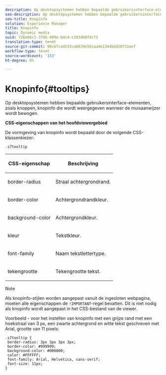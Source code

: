 ```yaml
---
description: Op desktopsystemen hebben bepaalde gebruikersinterface-elementen, zoals knoppen, knopinfo die wordt weergegeven wanneer de muisaanwijzer wordt bewogen.
seo-description: Op desktopsystemen hebben bepaalde gebruikersinterface-elementen, zoals knoppen, knopinfo die wordt weergegeven wanneer de muisaanwijzer wordt bewogen.
seo-title: Knopinfo
solution: Experience Manager
title: Knopinfo
topic: Dynamic media
uuid: 726eb6c1-378b-499e-b4c4-c293db8fdc71
translation-type: tm+mt
source-git-commit: 90cbfca4533ca6639e561aa4e1344bdd20731eef
workflow-type: tm+mt
source-wordcount: '153'
ht-degree: 0%

---
```



# Knopinfo{#tooltips}

Op desktopsystemen hebben bepaalde gebruikersinterface-elementen, zoals knoppen, knopinfo die wordt weergegeven wanneer de muisaanwijzer wordt bewogen.

<!--<a id="section_061E550C1C1D4DB2BD663A898895B38C"></a>-->

**CSS-eigenschappen van het hoofdviewergebied**

De vormgeving van knopinfo wordt bepaald door de volgende CSS-klassenkiezer:

```
.s7tooltip
```

<table id="table_94EE3F5BBE4547C0B4943471CEE7EDE4"> 
 <thead> 
  <tr> 
   <th colname="col1" class="entry"> <p> CSS-eigenschap </p> </th> 
   <th colname="col2" class="entry"> <p>Beschrijving </p> </th> 
  </tr> 
 </thead>
 <tbody> 
  <tr> 
   <td colname="col1"> <p> <span class="codeph"> border-radius  </span> </p> </td> 
   <td colname="col2"> <p> Straal achtergrondrand. </p> </td> 
  </tr> 
  <tr> 
   <td colname="col1"> <p> <span class="codeph"> border-color  </span> </p> </td> 
   <td colname="col2"> <p> Achtergrondrandkleur. </p> </td> 
  </tr> 
  <tr> 
   <td colname="col1"> <p> <span class="codeph"> background-color  </span> </p> </td> 
   <td colname="col2"> <p> Achtergrondkleur. </p> </td> 
  </tr> 
  <tr> 
   <td colname="col1"> <p> <span class="codeph"> kleur  </span> </p> </td> 
   <td colname="col2"> <p>Tekstkleur. </p> </td> 
  </tr> 
  <tr> 
   <td colname="col1"> <p> <span class="codeph"> font-family  </span> </p> </td> 
   <td colname="col2"> <p>Naam tekstlettertype. </p> </td> 
  </tr> 
  <tr> 
   <td colname="col1"> <p> <span class="codeph"> tekengrootte  </span> </p> </td> 
   <td colname="col2"> <p>Tekengrootte tekst. </p> </td> 
  </tr> 
 </tbody> 
</table>

>[!NOTE]
>
>Als knopinfo-stijlen worden aangepast vanuit de ingesloten webpagina, moeten alle eigenschappen de `!IMPORTANT`-regel bevatten. Dit is niet nodig als knopinfo wordt aangepast in het CSS-bestand van de viewer.

Voorbeeld - voor het instellen van knopinfo met een grijze rand met een hoekstraal van 3 px, een zwarte achtergrond en witte tekst geschreven met Arial, grootte van 11 pixels:

```
.s7tooltip { 
 border-radius: 3px 3px 3px 3px; 
 border-color: #999999; 
 background-color: #000000; 
 color: #FFFFFF; 
 font-family: Arial, Helvetica, sans-serif; 
 font-size: 11px; 
}
```

